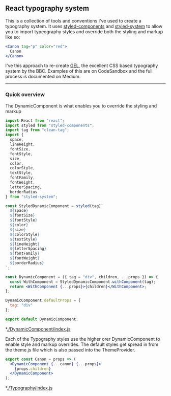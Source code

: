 ## React typography system
This is a collection of tools and conventions I've used to create a typography system. It uses [styled-components](https://www.styled-components.com/) and [styled-system](https://github.com/jxnblk/styled-system/) to allow you to import typeography styles and override both the styling and markup like so: 

```jsx
<Canon tag="p" color="red">
  Canon
</Canon>
```

I've this approach to re-create [GEL](http://bbc.co.uk/gel/guidelines/typography), the excellent CSS based typography system by the BBC. 
Examples of this are on CodeSandbox and the full process is documented on Medium. 

----

### Quick overview

The DynamicComponent is what enables you to override the styling and markup

```jsx
import React from "react";
import styled from "styled-components";
import tag from "clean-tag";
import {
  space,
  lineHeight,
  fontSize,
  fontStyle,
  size,
  color,
  colorStyle,
  textStyle,
  fontFamily,
  fontWeight,
  letterSpacing,
  borderRadius
} from "styled-system";

const StyledDynamicComponent = styled(tag)`
  ${space}
  ${fontSize}
  ${fontStyle}
  ${color}
  ${size}
  ${colorStyle}
  ${textStyle}
  ${lineHeight}
  ${letterSpacing}
  ${fontFamily}
  ${fontWeight}
  ${borderRadius}
`;

const DynamicComponent = ({ tag = "div", children, ...props }) => {
  const WithComponent = StyledDynamicComponent.withComponent(tag);
  return <WithComponent {...props}>{children}</WithComponent>;
};

DynamicComponent.defaultProps = {
  tag: "div"
};

export default DynamicComponent;
```
*[./DynamicComponent/index.js](https://github.com/Jezfx/typography-system/blob/master/src/DynamicComponent/index.js)

Each of the Typography styles use the higher orer DynamicComponent to enable style and markup overrides. The default styles get spread in from the theme.js file which is also passed into the ThemeProvider. 


```jsx
export const Canon = props => (
  <DynamicComponent {...canon} {...props}>
    {props.children}
  </DynamicComponent>
);
```
*[./Typography/index.js](https://github.com/Jezfx/typography-system/blob/master/src/Typography/index.js)
